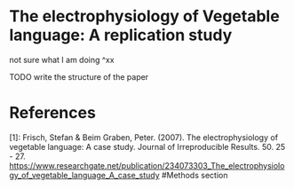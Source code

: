 
# The electrophysiology of Vegetable language: A replication study
not sure what I am doing
^xx

TODO write the structure of the paper

# References

[1]: Frisch, Stefan & Beim Graben, Peter. (2007). The electrophysiology of vegetable language: A case study. Journal of Irreproducible Results. 50. 25 - 27. https://www.researchgate.net/publication/234073303_The_electrophysiology_of_vegetable_language_A_case_study
#Methods section 
